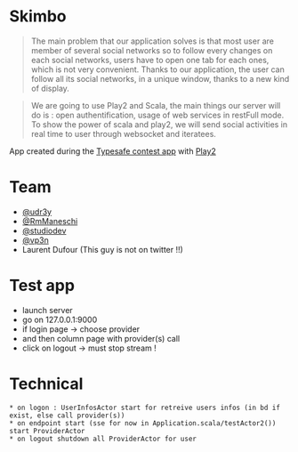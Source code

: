 # Skimbo

> The main problem that our application solves is that most user are member of several social networks so to follow every changes on each social networks, users have to open one tab for each ones, which is not very convenient. Thanks to our application, the user can follow all its social networks, in a unique window, thanks to a new kind of display.

> We are going to use Play2 and Scala, the main things our server will do is : open authentification, usage of web services in restFull mode. To show the power of scala and play2, we will send social activities in real time to user through websocket and iteratees.

App created during the [Typesafe contest app](http://blog.typesafe.com/typesafe-developer-contest) with [Play2](https://github.com/playframework/play20/)

# Team
 * [@udr3y](https://twitter.com/udr3y)
 * [@RmManeschi](https://twitter.com/RmManeschi)
 * [@studiodev](https://twitter.com/studiodev)
 * [@vp3n](https://twitter.com/vp3n)
 * Laurent Dufour (This guy is not on twitter !!)

# Test app
  * launch server
  * go on 127.0.0.1:9000
  * if login page -> choose provider
  * and then column page with provider(s) call
  * click on logout -> must stop stream !

# Technical
	* on logon : UserInfosActor start for retreive users infos (in bd if exist, else call provider(s))
	* on endpoint start (sse for now in Application.scala/testActor2()) start ProviderActor
	* on logout shutdown all ProviderActor for user 